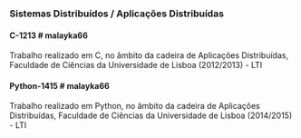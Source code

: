 ### Sistemas Distribuídos / Aplicações Distribuídas

#### C-1213  # malayka66
Trabalho realizado em C, no âmbito da cadeira de Aplicações Distribuídas, Faculdade de Ciências da Universidade de Lisboa (2012/2013) - LTI  	
	
#### Python-1415  # malayka66
Trabalho realizado em Python, no âmbito da cadeira de Aplicações Distribuídas, Faculdade de Ciências da Universidade de Lisboa (2014/2015) - LTI			
									
